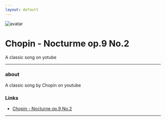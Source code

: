```yaml
---
layout: default
---
```


![avatar](avatar.jpg)

# Chopin - Nocturme op.9 No.2

A classic song on yotube

- - -

### about

A classic song by Chopin on youtube

### Links

* [Chopin - Nocturne op.9 No.2](https://www.youtube.com/watch?v=9E6b3swbnWg)
- - -
